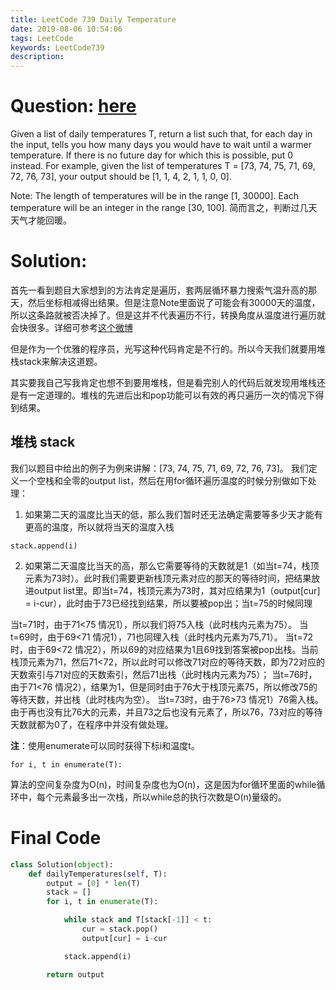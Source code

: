 ```yaml
---
title: LeetCode 739 Daily Temperature
date: 2019-08-06 10:54:06
tags: LeetCode
keywords: LeetCode739
description:
---
```

# Question: [here](https://leetcode.com/problems/daily-temperatures/)
Given a list of daily temperatures T, return a list such that, for each day in the input, tells you how many days you would have to wait until a warmer temperature. If there is no future day for which this is possible, put 0 instead.
For example, given the list of temperatures T = [73, 74, 75, 71, 69, 72, 76, 73], your output should be [1, 1, 4, 2, 1, 1, 0, 0].

Note: The length of temperatures will be in the range [1, 30000]. Each temperature will be an integer in the range [30, 100].
简而言之，判断过几天天气才能回暖。



<!-- more -->
# Solution: 
首先一看到题目大家想到的方法肯定是遍历，套两层循环暴力搜索气温升高的那天，然后坐标相减得出结果。但是注意Note里面说了可能会有30000天的温度，所以这条路就被否决掉了。但是这并不代表遍历不行，转换角度从温度进行遍历就会快很多。详细可参考[这个微博](https://blog.csdn.net/fuxuemingzhu/article/details/79285081)

但是作为一个优雅的程序员，光写这种代码肯定是不行的。所以今天我们就要用堆栈stack来解决这道题。

其实要我自己写我肯定也想不到要用堆栈，但是看完别人的代码后就发现用堆栈还是有一定道理的。堆栈的先进后出和pop功能可以有效的再只遍历一次的情况下得到结果。


## 堆栈 stack
我们以题目中给出的例子为例来讲解：[73, 74, 75, 71, 69, 72, 76, 73]。
我们定义一个空栈和全零的output list，然后在用for循环遍历温度的时候分别做如下处理：

1. 如果第二天的温度比当天的低，那么我们暂时还无法确定需要等多少天才能有更高的温度，所以就将当天的温度入栈
```
stack.append(i)
```

2. 如果第二天温度比当天的高，那么它需要等待的天数就是1（如当t=74，栈顶元素为73时）。此时我们需要更新栈顶元素对应的那天的等待时间，把结果放进output list里。即当t=74，栈顶元素为73时，其对应结果为1（output[cur] = i-cur），此时由于73已经找到结果，所以要被pop出；当t=75的时候同理

当t=71时，由于71<75 情况1），所以我们将75入栈（此时栈内元素为75）。 
当t=69时，由于69<71 情况1），71也同理入栈（此时栈内元素为75,71）。
当t=72时，由于69<72 情况2），所以69的对应结果为1且69找到答案被pop出栈。当前栈顶元素为71，然后71<72，所以此时可以修改71对应的等待天数，即为72对应的天数索引与71对应的天数索引，然后71出栈（此时栈内元素为75）；
当t=76时，由于71<76 情况2），结果为1，但是同时由于76大于栈顶元素75，所以修改75的等待天数，并出栈（此时栈内为空）。
当t=73时，由于76>73 情况1）76需入栈。由于再也没有比76大的元素，并且73之后也没有元素了，所以76，73对应的等待天数就都为0了，在程序中并没有做处理。

**注**：使用enumerate可以同时获得下标i和温度t。 
```
for i, t in enumerate(T):  
```

算法的空间复杂度为O(n)，时间复杂度也为O(n)，这是因为for循环里面的while循环中，每个元素最多出一次栈，所以while总的执行次数是O(n)量级的。

# Final Code
```python
class Solution(object):
    def dailyTemperatures(self, T):
        output = [0] * len(T)
        stack = []
        for i, t in enumerate(T):

            while stack and T[stack[-1]] < t:
                cur = stack.pop()
                output[cur] = i-cur

            stack.append(i)

        return output
```



